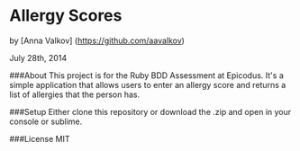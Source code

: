 Allergy Scores
===================
by [Anna Valkov] (https://github.com/aavalkov)

July 28th, 2014

###About
This project is for the Ruby BDD Assessment at Epicodus. It's a simple application that allows users to enter an allergy score and returns a list of allergies that the person has.

###Setup
Either clone this repository or download the .zip and open in your console or sublime.

###License
MIT
